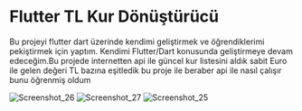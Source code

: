 # Flutter TL Kur Dönüştürücü

Bu projeyi flutter dart üzerinde kendimi geliştirmek ve öğrendiklerimi pekiştirmek için yaptım. Kendimi Flutter/Dart konusunda geliştirmeye devam edeceğim.Bu projede internetten api ile güncel kur listesini aldık sabit Euro ile gelen değeri TL bazına eşitledik bu proje ile beraber api ile nasıl çalışır bunu öğrenmiş oldum 

![Screenshot_26](https://github.com/TurKLoJeN/flutter_kur_donusturucu/assets/32311900/9f8ac105-c506-4494-b2b1-771779d296c6)
![Screenshot_27](https://github.com/TurKLoJeN/flutter_kur_donusturucu/assets/32311900/aae881d5-5fb5-4335-b908-0e8bcf924f20)
![Screenshot_25](https://github.com/TurKLoJeN/flutter_kur_donusturucu/assets/32311900/0d587ff4-9664-4b85-a509-a3d5c8d1b57e)
